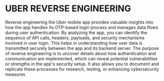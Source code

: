 # UBER REVERSE ENGINEERING
Reverse engineering the Uber mobile app provides valuable insights into how the app handles its OTP-based login process and manages data flows during user authentication. By analyzing the app, you can identify the sequence of API calls, headers, payloads, and security mechanisms involved in user login. This helps in understanding how user data is transmitted securely between the app and its backend server. The purpose of reverse engineering is to uncover details about how authentication and communication are implemented, which can reveal potential vulnerabilities or strengths in the app's security setup. It also allows you to document and replicate these processes for research, testing, or enhancing cybersecurity measures
 
